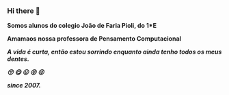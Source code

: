 ### Hi there 👋
<b>Somos alunos do colegio João de Faria Pioli, do 1*E<b>

Amamaos nossa professora de Pensamento Computacional


<i>A vida é curta, então estou sorrindo enquanto ainda tenho todos os meus dentes.<i>
 

😚 😋 😛 😝 😜


since 2007.
